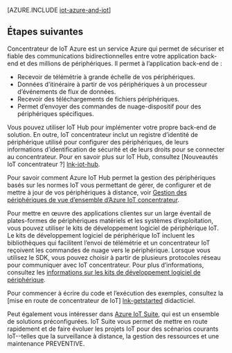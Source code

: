 <properties
 pageTitle="Solutions Azure pour l’Internet des objets | Microsoft Azure"
 description="Une vue d’ensemble de IoT sur Azure, y compris une architecture de la solution échantillon et son rapport Azure IoT concentrateur, kits SDK de périphériques et solutions préconfigurées"
 services="iot-hub"
 documentationCenter=""
 authors="dominicbetts"
 manager="timlt"
 editor=""/>

<tags
 ms.service="iot-hub"
 ms.devlang="na"
 ms.topic="get-started-article"
 ms.tgt_pltfrm="na"
 ms.workload="na"
 ms.date="10/05/2016"
 ms.author="dobett"/>

[AZURE.INCLUDE [iot-azure-and-iot](../../includes/iot-azure-and-iot.md)]

## <a name="next-steps"></a>Étapes suivantes

Concentrateur de IoT Azure est un service Azure qui permet de sécuriser et fiable des communications bidirectionnelles entre votre application back-end et des millions de périphériques. Il permet à l’application back-end de :

- Recevoir de télémétrie à grande échelle de vos périphériques.
- Données d’itinéraire à partir de vos périphériques à un processeur d’événements de flux de données.
- Recevoir des téléchargements de fichiers périphériques.
- Permet d’envoyer des commandes de nuage-dispositif pour des périphériques spécifiques.

Vous pouvez utiliser IoT Hub pour implémenter votre propre back-end de solution. En outre, IoT concentrateur inclut un registre d’identité de périphérique utilisé pour configurer des périphériques, de leurs informations d’identification de sécurité et de leurs droits pour se connecter au concentrateur. Pour en savoir plus sur IoT Hub, consultez [Nouveautés IoT concentrateur ?] [lnk-iot-hub].

Pour savoir comment Azure IoT Hub permet la gestion des périphériques basés sur les normes IoT vous permettant de gérer, de configurer et de mettre à jour de vos périphériques à distance, voir [Gestion des périphériques de vue d’ensemble d’Azure IoT concentrateur][lnk-device-management].

Pour mettre en œuvre des applications clientes sur un large éventail de plates-formes de périphériques matériels et les systèmes d’exploitation, vous pouvez utiliser le kits de développement logiciel de périphérique IoT. Le kits de développement logiciel de périphérique IoT incluent les bibliothèques qui facilitent l’envoi de télémétrie et un concentrateur IoT reçoivent les commandes de nuage vers le périphérique. Lorsque vous utilisez le SDK, vous pouvez choisir à partir de plusieurs protocoles réseau pour communiquer avec IoT concentrateur. Pour plus d’informations, consultez les [informations sur les kits de développement logiciel de périphérique][lnk-device-sdks].

Pour commencer à écrire du code et l’exécution des exemples, consultez la [mise en route de concentrateur de IoT] [ lnk-getstarted] didacticiel.

Peut également vous intéresser dans [Azure IoT Suite][lnk-iot-suite], qui est un ensemble de solutions préconfigurées. IoT Suite vous permet de mettre en route rapidement et de faire évoluer les projets IoT pour des scénarios courants IoT--telles que la surveillance à distance, la gestion des ressources et une maintenance PREVENTIVE.

[lnk-getstarted]: iot-hub-csharp-csharp-getstarted.md
[lnk-device-sdks]: https://github.com/Azure/azure-iot-sdks/blob/master/readme.md
[lnk-iot-hub]: iot-hub-what-is-iot-hub.md
[lnk-iot-suite]: https://azure.microsoft.com/documentation/suites/iot-suite/
[lnk-iotdev]: https://azure.microsoft.com/develop/iot/
[lnk-device-management]: iot-hub-device-management-overview.md